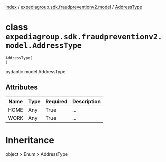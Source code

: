 [index](index.md) / [expediagroup.sdk.fraudpreventionv2.model](expediagroup.sdk.fraudpreventionv2.model.md) / [AddressType](AddressType.md)
# class `expediagroup.sdk.fraudpreventionv2.model.AddressType`
```
AddressType(
)
```

pydantic model AddressType



## Attributes
    
    
        
    
        
    

| Name | Type | Required | Description |
|------|------|----------|-------------|
| HOME | Any  |   True   |     ...     |
| WORK | Any  |   True   |     ...     |










# Inheritance
object > Enum > AddressType
